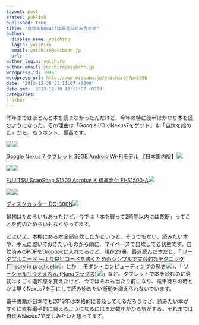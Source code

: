 ```yaml
---
layout: post
status: publish
published: true
title: "自炊＆Nexus7は最高の組み合わせ"
author:
  display_name: yoichiro
  login: yoichiro
  email: yoichiro@eisbahn.jp
  url: ''
author_login: yoichiro
author_email: yoichiro@eisbahn.jp
wordpress_id: 1996
wordpress_url: http://www.eisbahn.jp/yoichiro/?p=1996
date: '2012-12-30 21:11:07 +0900'
date_gmt: '2012-12-30 12:11:07 +0900'
categories:
- Other
---
```


昨年まではほとんど本を読まなかったんだけど、今年の特に後半はかなり本を読むようになった。その理由は「Google I/OでNexus7をゲット」＆「自炊を始めた」から。もうホント、最高です。

[![](http://ws.assoc-amazon.jp/widgets/q?_encoding=UTF8&Format=_SL110_&ASIN=B00A0CY4QE&MarketPlace=JP&ID=AsinImage&WS=1&tag=eclipseplugin-22&ServiceVersion=20070822)](http://www.amazon.co.jp/gp/product/B00A0CY4QE/ref=as_li_ss_il?ie=UTF8&tag=eclipseplugin-22&linkCode=as2&camp=247&creative=7399&creativeASIN=B00A0CY4QE)![](http://www.assoc-amazon.jp/e/ir?t=eclipseplugin-22&l=as2&o=9&a=B00A0CY4QE)

[Google Nexus 7 タブレット 32GB Android Wi-Fiモデル 【日本国内版】](http://www.amazon.co.jp/gp/product/B00A0CY4QE/ref=as_li_ss_tl?ie=UTF8&tag=eclipseplugin-22&linkCode=as2&camp=247&creative=7399&creativeASIN=B00A0CY4QE)![](http://www.assoc-amazon.jp/e/ir?t=eclipseplugin-22&l=as2&o=9&a=B00A0CY4QE)

[![](http://ws.assoc-amazon.jp/widgets/q?_encoding=UTF8&Format=_SL110_&ASIN=B005UXGP8S&MarketPlace=JP&ID=AsinImage&WS=1&tag=eclipseplugin-22&ServiceVersion=20070822)](http://www.amazon.co.jp/gp/product/B005UXGP8S/ref=as_li_ss_il?ie=UTF8&tag=eclipseplugin-22&linkCode=as2&camp=247&creative=7399&creativeASIN=B005UXGP8S)![](http://www.assoc-amazon.jp/e/ir?t=eclipseplugin-22&l=as2&o=9&a=B005UXGP8S)

[FUJITSU ScanSnap S1500 Acrobat X 標準添付 FI-S1500-A](http://www.amazon.co.jp/gp/product/B005UXGP8S/ref=as_li_ss_tl?ie=UTF8&tag=eclipseplugin-22&linkCode=as2&camp=247&creative=7399&creativeASIN=B005UXGP8S)![](http://www.assoc-amazon.jp/e/ir?t=eclipseplugin-22&l=as2&o=9&a=B005UXGP8S)

[![](http://ws.assoc-amazon.jp/widgets/q?_encoding=UTF8&Format=_SL110_&ASIN=B003G10LO0&MarketPlace=JP&ID=AsinImage&WS=1&tag=eclipseplugin-22&ServiceVersion=20070822)](http://www.amazon.co.jp/gp/product/B003G10LO0/ref=as_li_ss_il?ie=UTF8&tag=eclipseplugin-22&linkCode=as2&camp=247&creative=7399&creativeASIN=B003G10LO0)![](http://www.assoc-amazon.jp/e/ir?t=eclipseplugin-22&l=as2&o=9&a=B003G10LO0)

[ディスクカッター DC-300N](http://www.amazon.co.jp/gp/product/B003G10LO0/ref=as_li_ss_tl?ie=UTF8&tag=eclipseplugin-22&linkCode=as2&camp=247&creative=7399&creativeASIN=B003G10LO0)![](http://www.assoc-amazon.jp/e/ir?t=eclipseplugin-22&l=as2&o=9&a=B003G10LO0)

最初はためらいもあったけど、今では「本を買って2時間以内には裁断」ってことを何のためらいもなくやってます。

とはいえ、本棚にある本全部自炊したかというと、そうでもない。読みたい本や、手元に置いておきたいものから順に、マイペースで自炊してる状態です。自炊済みのPDFをDropboxに入れてるけど、現在29冊。最近読んだ本だと、「
[リーダブルコード ―より良いコードを書くためのシンプルで実践的なテクニック (Theory in practice)](http://www.amazon.co.jp/gp/product/4873115655/ref=as_li_ss_tl?ie=UTF8&tag=eclipseplugin-22&linkCode=as2&camp=247&creative=7399&creativeASIN=4873115655)![](http://www.assoc-amazon.jp/e/ir?t=eclipseplugin-22&l=as2&o=9&a=4873115655)」とか「
[モダン・コンピューティングの歴史](http://www.amazon.co.jp/gp/product/4624000234/ref=as_li_ss_tl?ie=UTF8&tag=eclipseplugin-22&linkCode=as2&camp=247&creative=7399&creativeASIN=4624000234)![](http://www.assoc-amazon.jp/e/ir?t=eclipseplugin-22&l=as2&o=9&a=4624000234)」、「
[ソーシャルもうええねん (Nanaブックス)](http://www.amazon.co.jp/gp/product/4904899334/ref=as_li_ss_tl?ie=UTF8&tag=eclipseplugin-22&linkCode=as2&camp=247&creative=7399&creativeASIN=4904899334)![](http://www.assoc-amazon.jp/e/ir?t=eclipseplugin-22&l=as2&o=9&a=4904899334)」など。タブレットで本を読むのに最初はすごく違和感を覚えたけど、今ではそれも当たり前になり、電車待ちの時とかは早くNexus7を手にして読み始めたい衝動を抑えられないでいます。

電子書籍が日本でも2013年は本格的に普及してくるだろうけど、読みたい本がすぐに直接電子的に買えるようになるにはまだ数年かかる気がする。それまでは自炊＆Nexus7で楽しみたいと思ってます。
